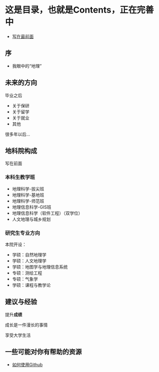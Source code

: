 # 这是目录，也就是Contents，正在完善中
- [写在最前面](README.md)

## 序
- 我眼中的“地理”

## 未来的方向
毕业之后
- 关于保研
- 关于留学
- 关于就业
- 其他

很多年以后...

## 地科院构成
写在前面
### 本科生教学班
- 地理科学-拔尖班
- 地理科学-基地班
- 地理科学-师范班
- 地理信息科学-GIS班
- 地理信息科学（软件工程）（双学位）
- 人文地理与城乡规划
### 研究生专业方向
本院开设：
- 学硕：自然地理学
- 学硕：人文地理学
- 学硕：地图学与地理信息系统
- 专硕：测绘工程
- 专硕：气象学
- 学硕：课程与教学论

## 建议与经验
提升**成绩**

成长是一件漫长的事情

享受大学生活

## 一些可能对你有帮助的资源
<!-- - [为什么要使用PARA笔记](Resources) -->
- [如何使用Github](4Resources\HowtoUseGithub.md)

